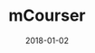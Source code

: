 ---
layout: site
title: "mCourser"
date: 2018-01-02
categories: [community]
version: 2.3.1
major: 2
minor: 3
patch: 1
slug: mcourser
link: https://www.mcourser.com/
submitter: lpolepeddi
permalink: /sites/:slug
---
